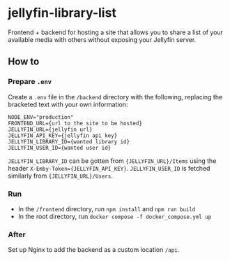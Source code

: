 # jellyfin-library-list
Frontend + backend for hosting a site that allows you to share a list of your available media with others without exposing your Jellyfin server.

## How to
### Prepare `.env`
Create a `.env` file in the `/backend` directory with the following, replacing the bracketed text with your own information:
```
NODE_ENV="production"
FRONTEND_URL={url to the site to be hosted}
JELLYFIN_URL={jellyfin url}
JELLYFIN_API_KEY={jellyfin api key}
JELLYFIN_LIBRARY_ID={wanted library id}
JELLYFIN_USER_ID={wanted user id}
```
`JELLYFIN_LIBRARY_ID` can be gotten from `{JELLYFIN_URL}/Items` using the header `X-Emby-Token={JELLYFIN_API_KEY}`. `JELLYFIN_USER_ID` is fetched similarly from `{JELLYFIN_URL}/Users`.

### Run
- In the `/frontend` directory, run `npm install` and `npm run build`
- In the root directory, run `docker compose -f docker_compose.yml up`

### After
Set up Nginx to add the backend as a custom location `/api`.
